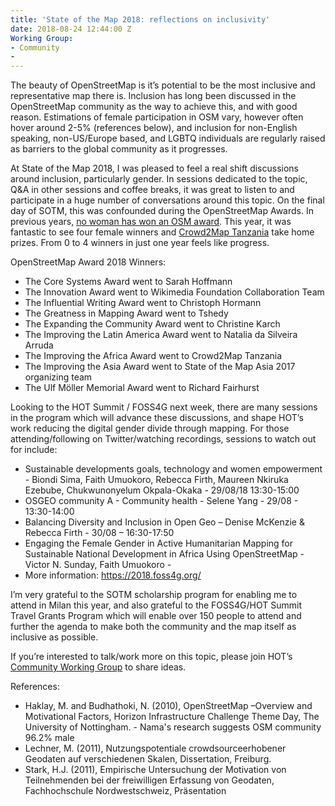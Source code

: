 ```yaml
---
title: 'State of the Map 2018: reflections on inclusivity'
date: 2018-08-24 12:44:00 Z
Working Group:
- Community
- 
---
```


The beauty of OpenStreetMap is it’s potential to be the most inclusive and representative map there is. Inclusion has long been discussed in the OpenStreetMap community as the way to achieve this, and with good reason. Estimations of female participation in OSM vary, however often hover around 2-5% (references below), and inclusion for non-English speaking, non-US/Europe based, and LGBTQ individuals are regularly raised as barriers to the global community as it progresses.

At State of the Map 2018, I was pleased to feel a real shift discussions around inclusion, particularly gender. In sessions dedicated to the topic, Q&A in other sessions and coffee breaks, it was great to listen to and participate in a huge number of conversations around this topic. On the final day of SOTM, this was confounded during the OpenStreetMap Awards. In previous years, [no woman has won an OSM award](https://www.openstreetmap.org/user/SeleneYang/diary/43446). This year, it was fantastic to see four female winners and [Crowd2Map Tanzania](https://crowd2map.wordpress.com/) take home prizes. From 0 to 4 winners in just one year feels like progress.

OpenStreetMap Award 2018 Winners:
* The Core Systems Award went to Sarah Hoffmann
* The Innovation Award went to Wikimedia Foundation Collaboration Team
* The Influential Writing Award went to Christoph Hormann
* The Greatness in Mapping Award went to Tshedy
* The Expanding the Community Award went to Christine Karch
* The Improving the Latin America Award went to Natalia da Silveira Arruda
* The Improving the Africa Award went to Crowd2Map Tanzania
* The Improving the Asia Award went to State of the Map Asia 2017 organizing team
* The Ulf Möller Memorial Award went to Richard Fairhurst


Looking to the HOT Summit / FOSS4G next week, there are many sessions in the program which will advance these discussions, and shape HOT’s work reducing the digital gender divide through mapping. For those attending/following on Twitter/watching recordings, sessions to watch out for include:
* Sustainable developments goals, technology and women empowerment - Biondi Sima, Faith Umuokoro, Rebecca Firth, Maureen Nkiruka Ezebube, Chukwunonyelum Okpala-Okaka - 29/08/18 13:30-15:00
* OSGEO community A - Community health - Selene Yang - 29/08 - 13:30-14:00
* Balancing Diversity and Inclusion in Open Geo – Denise McKenzie & Rebecca Firth - 30/08 – 16:30-17:50
* Engaging the Female Gender in Active Humanitarian Mapping for Sustainable National Development in Africa Using OpenStreetMap - Victor N. Sunday, Faith Umuokoro - 
* More information: https://2018.foss4g.org/



I’m very grateful to the SOTM scholarship program for enabling me to attend in Milan this year, and also grateful to the FOSS4G/HOT Summit Travel Grants Program which will enable over 150 people to attend and further the agenda to make both the community and the map itself as inclusive as possible.


If you’re interested to talk/work more on this topic, please join HOT’s [Community Working Group](https://www.hotosm.org/community/working-groups/) to share ideas.




References:
* Haklay, M. and Budhathoki, N. (2010), OpenStreetMap –Overview and Motivational Factors, Horizon Infrastructure Challenge Theme Day, The University of Nottingham. - Nama's research suggests OSM community 96.2% male
* Lechner, M. (2011), Nutzungspotentiale crowdsourceerhobener Geodaten auf verschiedenen Skalen, Dissertation, Freiburg.
* Stark, H.J. (2011), Empirische Untersuchung der Motivation von Teilnehmenden bei der freiwilligen Erfassung von Geodaten, Fachhochschule Nordwestschweiz, Präsentation

